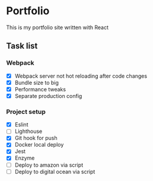 # Portfolio
This is my portfolio site written with React

## Task list
### Webpack

- [x] Webpack server not hot reloading after code changes
- [x] Bundle size to big
- [x] Performance tweaks
- [x] Separate production config

### Project setup
- [x] Eslint
- [ ] Lighthouse
- [x] Git hook for push
- [x] Docker local deploy
- [x] Jest 
- [x] Enzyme
- [ ] Deploy to amazon via script
- [ ] Deploy to digital ocean via script